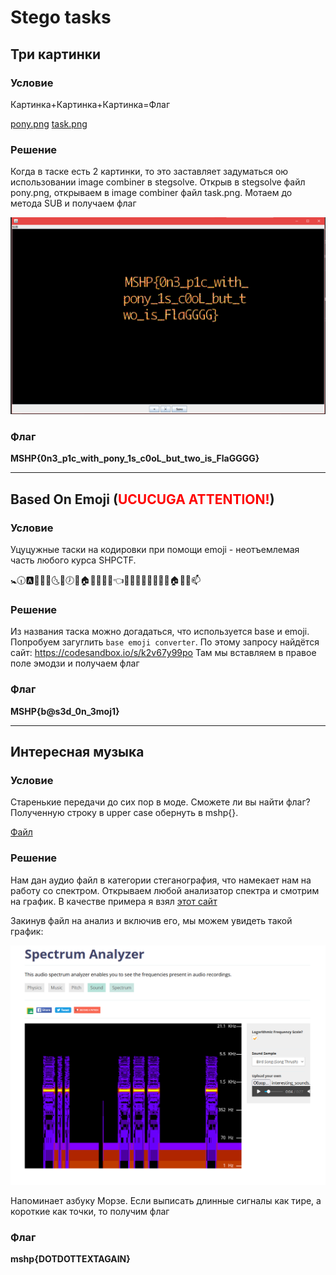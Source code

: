 # Stego tasks

## Три картинки

### Условие

Картинка+Картинка+Картинка=Флаг

[pony.png](files/3pics/pony.png)
[task.png](files/3pics/task.png)

### Решение

Когда в таске есть 2 картинки, то это заставляет задуматься ою использовании image combiner в stegsolve. Открыв в stegsolve файл pony.png, открываем в image combiner файл task.png. Мотаем до метода SUB и получаем флаг

![](files/3pics/flag.png)

### Флаг

**MSHP{0n3_p1c_with_pony_1s_c0oL_but_two_is_FlaGGGG}**

***

## Based On Emoji (<span style="color:red">UCUCUGA ATTENTION!</span>)

### Условие

Уцуцужные таски на кодировки при помощи emoji - неотъемлемая часть любого курса SHPCTF.

🚼🕡🅰🙌💖📵🌜🐎🕖📵🏠👒💍💩🚢👈🎎🍺🚢👒🎎📄🏦🚒🏠💭🐊📫


### Решение

Из названия таска можно догадаться, что используется base и emoji. Попробуем загуглить `base emoji converter`. По этому запросу найдётся сайт: https://codesandbox.io/s/k2v67y99po
Там мы вставляем в правое поле эмодзи и получаем флаг

### Флаг

**MSHP{b@s3d_0n_3moj1}**

***

## Интересная музыка

### Условие

Старенькие передачи до сих пор в моде. Сможете ли вы найти флаг? Полученную строку в upper case обернуть в mshp{}.

[Файл](files/interesting_sounds/interesting_sounds.wav)

### Решение

Нам дан аудио файл в категории стеганография, что намекает нам на работу со спектром. Открываем любой анализатор спектра и смотрим на график. В качестве примера я взял [этот сайт](https://academo.org/demos/spectrum-analyzer/)

Закинув файл на анализ и включив его, мы можем увидеть такой график:

![](files/interesting_sounds/spectrum.png)

Напоминает азбуку Морзе. Если выписать длинные сигналы как тире, а короткие как точки, то получим флаг

### Флаг

**mshp{DOTDOTTEXTAGAIN}**